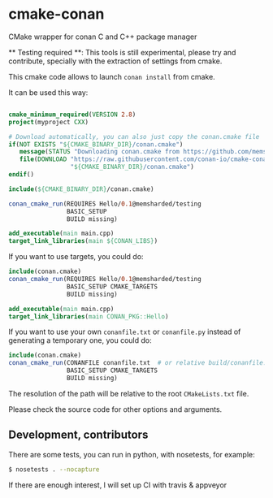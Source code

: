 # cmake-conan

CMake wrapper for conan C and C++ package manager

** Testing required **: This tools is still experimental, please try and contribute, specially with the extraction of settings from cmake.


This cmake code allows to launch ``conan install`` from cmake.

It can be used this way:


```cmake

cmake_minimum_required(VERSION 2.8)
project(myproject CXX)

# Download automatically, you can also just copy the conan.cmake file
if(NOT EXISTS "${CMAKE_BINARY_DIR}/conan.cmake")
   message(STATUS "Downloading conan.cmake from https://github.com/memsharded/cmake-conan")
   file(DOWNLOAD "https://raw.githubusercontent.com/conan-io/cmake-conan/master/conan.cmake"
                 "${CMAKE_BINARY_DIR}/conan.cmake")
endif()

include(${CMAKE_BINARY_DIR}/conan.cmake)

conan_cmake_run(REQUIRES Hello/0.1@memsharded/testing
                BASIC_SETUP 
                BUILD missing)

add_executable(main main.cpp)
target_link_libraries(main ${CONAN_LIBS})
```

If you want to use targets, you could do:

```cmake
include(conan.cmake)
conan_cmake_run(REQUIRES Hello/0.1@memsharded/testing
                BASIC_SETUP CMAKE_TARGETS
                BUILD missing)

add_executable(main main.cpp)
target_link_libraries(main CONAN_PKG::Hello)
```


If you want to use your own ``conanfile.txt`` or ``conanfile.py`` instead of generating a temporary one, you could do:

```cmake
include(conan.cmake)
conan_cmake_run(CONANFILE conanfile.txt  # or relative build/conanfile.txt
                BASIC_SETUP CMAKE_TARGETS
                BUILD missing)
```

The resolution of the path will be relative to the root ``CMakeLists.txt`` file.

Please check the source code for other options and arguments.

Development, contributors
-----------------------------

There are some tests, you can run in python, with nosetests, for example:

```bash
$ nosetests . --nocapture
```

If there are enough interest, I will set up CI with travis & appveyor